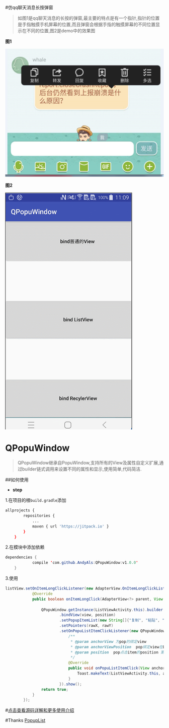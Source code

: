 
#仿qq聊天消息长按弹窗


> 如图1是qq聊天消息的长按的弹窗,最主要的特点是有一个指针,指针的位置是手指触摸手机屏幕的位置,而且弹窗会根据手指的触摸屏幕的不同位置显示在不同的位置,图2是demo中的效果图


**图1**

![0101.gif](./img/11111.png "s")


**图2**

![0101.gif](./img/1010.gif "s")

# QPopuWindow

> QPopuWindow继承自PopuWindow,支持所有的View及属性自定义扩展,通过builder链式调用来设置不同的属性和显示,使用简单,代码简洁.

##如何使用

- **step**

1.在项目的根`build.gradle`添加

```bash
allprojects {
		repositories {
			...
			maven { url 'https://jitpack.io' }
		}
	}
```
2.在模块中添加依赖

```java
dependencies {
	        compile 'com.github.AndyAls:QPopuWindow:v1.0.0'
	}
```

3.使用

```java
listView.setOnItemLongClickListener(new AdapterView.OnItemLongClickListener() {
            @Override
            public boolean onItemLongClick(AdapterView<?> parent, View view, int position, long id) {

                QPopuWindow.getInstance(ListViewActivity.this).builder
                        .bindView(view, position)
                        .setPopupItemList(new String[]{"复制", "粘贴", "转发", "更多...."})
                        .setPointers(rawX, rawY)
                        .setOnPopuListItemClickListener(new QPopuWindow.OnPopuListItemClickListener() {
                            /**
                             * @param anchorView 为pop的绑定view
                             * @param anchorViewPosition  pop绑定view在ListView的position
                             * @param position  pop点击item的position 第一个位置索引为0
                             */
                            @Override
                            public void onPopuListItemClick(View anchorView, int anchorViewPosition, int position) {
                                Toast.makeText(ListViewActivity.this, anchorViewPosition + "---->" + position, Toast.LENGTH_SHORT).show();
                            }
                        }).show();
                return true;
            }
        });
```

#[点击查看源码详解和更多使用介绍](http://blog.csdn.net/andy_l1/article/details/79610003)

#Thanks
[PopupList](https://github.com/shangmingchao/PopupList)








